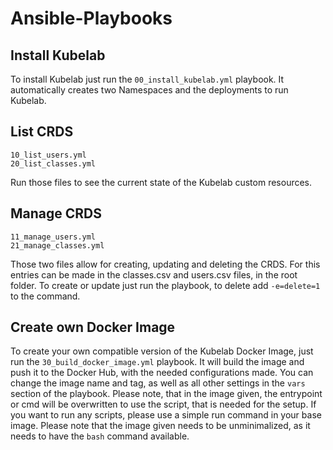 # Ansible-Playbooks

## Install Kubelab

To install Kubelab just run the `00_install_kubelab.yml` playbook. It automatically creates two Namespaces and the deployments to run Kubelab.

## List CRDS

```
10_list_users.yml
20_list_classes.yml
```

Run those files to see the current state of the Kubelab custom resources.

## Manage CRDS

```
11_manage_users.yml
21_manage_classes.yml
```

Those two files allow for creating, updating and deleting the CRDS. For this entries can be made in the classes.csv and users.csv files, in the root folder. To create or update just run the playbook, to delete add `-e=delete=1` to the command.


## Create own Docker Image

To create your own compatible version of the Kubelab Docker Image, just run the `30_build_docker_image.yml` playbook. It will build the image and push it to the Docker Hub, with the needed configurations made. You can change the image name and tag, as well as all other settings in the `vars` section of the playbook.
Please note, that in the image given, the entrypoint or cmd will be overwritten to use the script, that is needed for the setup. If you want to run any scripts, please use a simple run command in your base image. Please note that the image given needs to be unminimalized, as it needs to have the `bash` command available.